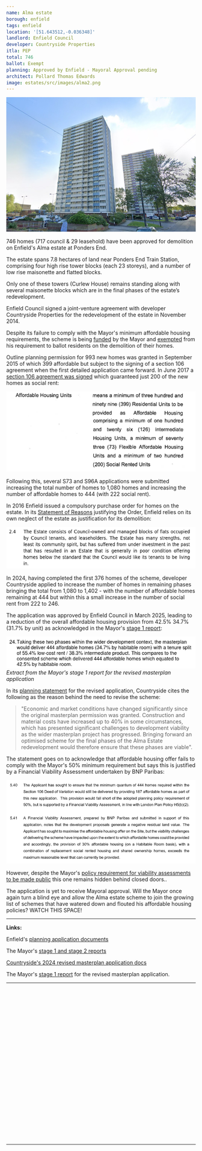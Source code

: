 ```yaml
---
name: Alma estate 
borough: enfield
tags: enfield
location: '[51.643512,-0.036348]'
landlord: Enfield Council
developer: Countryside Properties
itla: PEP
total: 746
ballot: Exempt
planning: Approved by Enfield - Mayoral Approval pending
architect: Pollard Thomas Edwards
image: estates/src/images/alma2.png
---
```

![Alma estate photo](src/images/alma2.png)

746 homes (717 council & 29 leasehold) have been approved for demolition on Enfield's Alma estate at Ponders End.

The estate spans 7.8 hectares of land near Ponders End Train Station, comprising four high rise tower blocks (each 23 storeys), and a number of low rise maisonette and flatted blocks.

Only one of these towers (Curlew House) remains standing along with several maisonette blocks which are in the final phases of the estate’s redevelopment.

Enfield Council signed a joint-venture agreement with developer Countryside Properties for the redevelopment of the estate in November 2014. 

Despite its failure to comply with the Mayor's minimum affordable housing requirements, the scheme is being [funded](https://www.london.gov.uk/programmes-strategies/housing-and-land/homes-londoners/estate-regeneration/estate-regeneration-data) by the Mayor and [exempted](https://www.london.gov.uk/programmes-strategies/housing-and-land/homes-londoners/estate-regeneration/estate-regeneration-data) from his requirement to ballot residents on the demolition of their homes.

Outline planning permission for 993 new homes was granted in September 2015 of which 399 affordable but subject to the signing of a section 106 agreement when the first detailed application came forward. In June 2017 a [section 106 agreement was signed](/images/almas106.pdf) which guaranteed just 200 of the new homes as social rent:

<img src="src/images/almaah.png" alt="alt text">

Following this, several S73 and S96A applications were submitted increasing the total number of homes to 1,080 homes and increasing the number of affordable homes to 444 (with 222 social rent).

In 2016 Enfield issued a compulsory purchase order for homes on the estate. In its [Statement of Reasons](/images/almacpo.pdf) justifying the Order, Enfield relies on its own neglect of the estate as justification for its demolition:

<img src="src/images/almacpo.png" alt="alt text">

In 2024, having completed the first 376 homes of the scheme, developer Countryside applied to increase the number of homes in remaining phases bringing the total from 1,080 to 1,402 - with the number of affordable homes remaining at 444 but within this a small increase in the number of social rent from 222 to 246. 

The application was approved by Enfield Council in March 2025, leading to a reduction of the overall affordable housing provision from 42.5% 34.7% (31.7% by unit) as acknowledged in the Mayor's [stage 1 report](https://planapps.london.gov.uk/planningapps/24-02608-FUL):

![extract from GLA report](src/images/almaglaextract.png)*Extract from the Mayor's stage 1 report for the revised masterplan application*

In its [planning statement](https://planningandbuildingcontrol.enfield.gov.uk/online-applications/files/229DEC099F1BA5271919E4E38B7D2BC8/pdf/24_02608_FUL-Alma_Phases_2B_and_3_Planning_and_Affordable_Housing_Statement-2959283.pdf) for the revised application, Countryside cites the following as the reason behind the need to revise the scheme:

> "Economic and market conditions have changed significantly since the original masterplan permission was granted. Construction and material costs have increased up to 40% in some circumstances, which has presented significant challenges to development viability as the wider masterplan project has progressed. Bringing forward an optimised scheme for the final phases of the Alma Estate redevelopment would therefore ensure that these phases are viable".

The statement goes on to acknowledge that affordable housing offer fails to comply with the Mayor's 50% minimum requirement but says this is justified by a Financial Viability Assessment undertaken by BNP Paribas:

![planning statement screenshot](src/images/almaestatesc.png)

However, despite the Mayor's [policy requirement for viability assessments to be made public](https://www.london.gov.uk/programmes-strategies/planning/implementing-london-plan/london-plan-guidance/affordable-housing-and-viability-supplementary-planning-guidance-spg) this one remains hidden behind closed doors..

The application is yet to receive Mayoral approval. Will the Mayor once again turn a blind eye and allow the Alma estate scheme to join the growing list of schemes that have watered down and flouted his affordable housing policies? WATCH THIS SPACE!

---
__Links:__

Enfield's [planning application documents](https://planningandbuildingcontrol.enfield.gov.uk/online-applications/applicationDetails.do?activeTab=documents&keyVal=NO8O9NJN28000)

The Mayor's [stage 1 and stage 2 reports](https://www.london.gov.uk/sites/default/files/public%3A//public%3A//PAWS/media_id_285804///alma_estate_report.pdf)

[Countryside's 2024 revised masterplan application docs](https://planningandbuildingcontrol.enfield.gov.uk/online-applications/applicationDetails.do?activeTab=documents&keyVal=SHJP8HJNHFA00)

The Mayor's [stage 1 report](https://planapps.london.gov.uk/planningapps/24-02608-FUL) for the revised masterplan application.

---

<!------------THE CODE BELOW RENDERS THE MAP - DO NOT EDIT! ---------------------------->

<div id="map" style="width: 100%; height: 400px;"></div>

<script>
  var map = L.map('map').setView({{ location }}, 13);
  L.tileLayer('https://tile.openstreetmap.org/{z}/{x}/{y}.png', {
  maxZoom: 19,
attribution: '&copy; <a href="http://www.openstreetmap.org/copyright">OpenStreetMap</a>'
}).addTo(map);
var circle = L.circle({{ location }}, {
    color: 'red',
    fillColor: '#f03',
    fillOpacity: 0.5,
    radius: 500
}).addTo(map);
</script>

---

